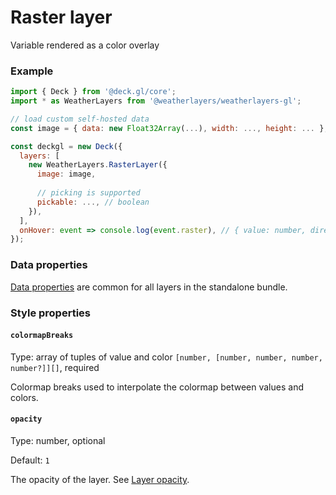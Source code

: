 # Raster layer

Variable rendered as a color overlay

### Example

```javascript
import { Deck } from '@deck.gl/core';
import * as WeatherLayers from '@weatherlayers/weatherlayers-gl';

// load custom self-hosted data
const image = { data: new Float32Array(...), width: ..., height: ... };

const deckgl = new Deck({
  layers: [
    new WeatherLayers.RasterLayer({
      image: image,
      
      // picking is supported
      pickable: ..., // boolean
    }),
  ],
  onHover: event => console.log(event.raster), // { value: number, direction?: number }
});
```

### Data properties

[Data properties](../data.md) are common for all layers in the standalone bundle.

### Style properties

#### `colormapBreaks`

Type: array of tuples of value and color `[number, [number, number, number, number?]][]`, required

Colormap breaks used to interpolate the colormap between values and colors.

#### `opacity`

Type: number, optional

Default: `1`

The opacity of the layer. See [Layer opacity](https://deck.gl/docs/api-reference/core/layer#opacity).
